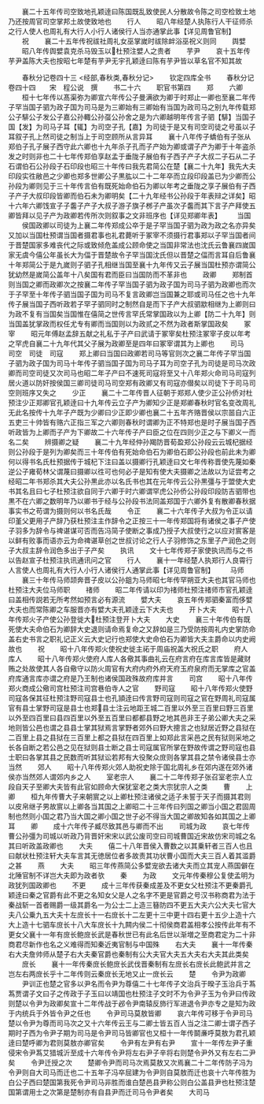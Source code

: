 <!-- { "loadSidebar": true } -->
　　襄二十五年传司空致地孔颖逹曰陈国既乱致使民人分散故令陈之司空检致土地乃还按周官司空掌邦土故使致地也
　　行人
　　昭八年经楚人执陈行人干征师杀之行人使人也周礼有大行人小行人诸侯行人当亦通掌此事【详见周鲁官制】
　　祝
　　襄二十五年传祝祓社周礼女巫掌嵗时祓除衅浴巫祝义则同
　　舆嬖
　　昭八年传舆嬖袁克杀马毁玉以杜预注嬖人之贵者
　　芋尹
　　哀十五年传芋尹盖陈大夫也按昭七年楚有芋尹无宇孔颖逹曰陈有芋尹皆以草名官不知其故

　　春秋分记卷四十三
<经部,春秋类,春秋分记>
　　钦定四库全书
　　春秋分记卷四十四　　宋　程公说　撰
　　书二十六
　　职官书第四
　　郑
　　六卿
　　桓十七年传以髙渠弥为卿宣六年传公子曼满欲为卿于时郑止一卿也至襄二年传子罕当国子驷为政子国为司马是为三卿始有三卿始有当国为政司马之别九年传载郑公子騑公子发公子嘉公孙輙公孙虿公孙舍之是为六卿越明年传言子驷【騑】当国子国【发】为司马子耳【辄】为司空子孔【嘉】为司徒于是又有司空司徒之号虽以子耳叙子孔上然司徒之制当上于司空顾所从言异耳
　　襄十八年传子蟜伯有子张从郑伯子孔子展子西守此六卿也十九年杀子孔而子产始为卿或谓子产为卿于十年盗杀发之时则非也二十七年传郑伯享赵孟于垂陇子展伯有子西子产子大叔二子石从二子石谓伯石公孙段子石印段也昭三十年传曰我先君简公在楚【襄二十九年】我先大夫印段实徃敝邑之少卿也郑多世卿公子黒肱以二十二年卒而立段印段盖已为少卿而公孙段为卿则见于三十年传言伯有既死始命伯石为卿以年考之垂陇之享子展伯有子西子产子大叔印段皆卿而伯石未为卿明矣【二十九年经书公孙段于年表辩之详矣】昭十六年六卿饯宣子子齹子产子大叔子游子旗子桞子产虽次子齹而其下言子产拜使五卿皆拜以见子产为政卿若传所次则叙事之文非班序也【详见郑卿年表】
　　当国
　　侯国政卿以司徒为上襄二年传郑成公卒于是子罕当国子驷为政为政之名亦异矣又加以当国杜预谓当国者摄君事也礼君薨听于冢宰不须摄行君事郑以子罕当国者间于晋楚国家多难丧代之际或致倾危盖成公顾命使之当国非常法也沈氏云鲁襄四嵗国家无虞今僖公年虽长大为偪于晋楚故令子罕当国沈氏但以晋楚之偪而言耳自后鲁襄十年郑简公于是九嵗则子驷子孔相继当国至襄十九年传又云子展当国杜预亦谓简公犹幼然是嵗简公盖年十八矣国有君而臣曰当国防而不革非也
　　政卿
　　郑制首则当国之卿而政卿次之按襄二年传子罕当国子驷为政子国为司马子驷为政卿也而次于子罕至十年传子驷当国子国为司马不复言政卿岂当国兼之耶或司马任之也十九年传子展当国子西听政若子罕子驷同时之制然自是而下子产大叔驷歂相继为上卿则曰为政不复有当国矣当国惟在僖简之世传言罕氏常掌国政以为上卿【防二十九年】则当国盖犹掌政而权任尤专有卿而当国则以为政贰之不然为政者斯掌国政矣
　　冢宰
　　昭元年傅赵孟辞五献之礼私于子产曰武请于冢宰矣杜预注冢宰子皮以年考之罕虎自襄二十九年代其父子展为政卿至是四年曰冢宰谓其为上卿也
　　司马　司空　司徒　司寇
　　郑上卿曰当国曰政卿若司马等官则次之襄二年传子罕当国子驷为政子国为司马十年传子驷当国子国为司马子耳为司空子孔为司徒是司马次政卿而司空司徒又次司马也昭二年子产曰不速死司寇将至又十八年郑火命司马司寇列居火道以防奸按侯国三卿司徒司马司空郑有政卿又有司寇亦僣矣以司徒下于司马司空则班序又失之
　　少正
　　襄二十二年传晋人征朝于郑郑人使少正公孙侨对杜预注少正郑卿官孔颖逹曰十九年传云立子产为卿知少正是郑卿春秋时官名变改周礼无此名按传十九年子产既为少卿曰少正即少卿也襄二十五年齐赂晋侯以宗噐自六正五吏三十帅皆有赂六正指三军之六卿则春秋时谓卿为正不特郑也是时子展当国子西听政皆为上卿而子产为下卿故二十六年传子产曰臣之位在四则少正之与下卿义一而名二矣
　　辨摄卿之疑
　　襄二十九年经仲孙羯防晋荀盈郑公孙段云云城杞据经则公孙段于是列为卿矣而三十年传伯有死始命伯石为卿伯石即公孙段也前此未为卿何以得书名氏杜预据传于城杞下注曰盖以摄卿行孔颖逹曰文七年传称晋使先蔑如秦逆公子雍荀林父谓蔑曰摄卿以徃可也何必子是知有使大夫摄卿之法故以为证尝考之经昭二年书郑杀其大夫公孙黒此亦以名氏书也其在元年传云公孙黒彊与于盟使大史书其名且曰七子杜预注欲自同于六卿于时六卿谓罕虎公孙侨公孙段印段防吉驷带也黒不在六卿之数明年乃以卿书于经与公孙段书法同盖郑国于六卿外复有散卿春秋据事实书之苟谓为摄则何以书名氏哉
　　令正
　　襄二十六年传子大叔为令正以请印堇父更用子产辞乃获杜预注主作辞令之正按三十一年传郑国将有诸侯之事子产使子羽多为辞令与禆谌谋可否而告冯简子使断之事成乃授子大叔使行之以应对賔客是以鲜有败事而语亦云为命禆谌草创之世叔讨论之行人子羽修饰之东里子产润色之则子大叔主辞令润色多出于子产矣
　　执讯
　　文十七年传郑子家使执讯而与之书以告赵宣子杜预注执讯通讯问之官
　　行人
　　襄十一年经楚人执郑行人良霄行人言使人也周礼有大行人小行人诸侯行人通掌此事【详见周鲁官制】
　　马师
　　襄三十年传马师颉奔晋子皮以公孙鉏为马师昭七年传罕朔亚大夫也其官马师也杜预注大夫位马师职
　　禇师
　　昭二年传请以印为禇师杜预注禇师市官孔颖逹曰盖相传説若无所考然如预言必有源流
　　嬖大夫
　　哀五年传郑驷秦富而侈嬖大夫也而常陈卿之车服晋亦有嬖大夫孔颖逹云下大夫也
　　开卜大夫
　　昭十八年传郑火子产使公孙登徙大杜预注登开卜大夫
　　大史
　　襄三十年传伯有既死使大夫命伯石为卿辞大史退则请命焉复命之又辞如是三乃受防按周礼内史掌防命盖右史书言之职礼记正义云大史记行也郑使大史命伯石为卿皆大夫主爵命以内史阙故也
　　祝
　　昭十八年传郑火使祝史徙主祏于周庙祝盖大祝氏之职
　　府人　库人
　　昭十八年传郑火使府人库人各儆其事曲礼云在府言府在库言库皆是藏财贿之处故使其人各自儆守以防火周官有大府内府外府天府玉府泉府而无掌库之官盖府库通言库亦谓之府是乃王制也诸侯国政殊故府库并言
　　司宫
　　昭十八年传郑火商成公儆司宫杜预注司宫巷伯寺人之官
　　野司寇
　　昭十八年传郑火使野司寇各保其征杜预注野司寇县士也孔頴逹曰传言野司寇则司寇之官在野周礼司寇属官有县士掌野司寇是县士也郑县士注云地距王城二百里以外至三百里曰野三百里以外至四百里曰县四百里以外至五百里曰都都县野之地其邑非王子弟公卿大夫之采地则皆公邑也谓之县县士掌其狱焉言掌野者郊外曰野大摠言之也狱居近野之县狱在二百里上县之县狱在三百里上都之县狱在四百里上如郑此言采邑之民有狱则采地之长各自断之若公邑之见在狱则县士断之县士司寇属官所掌在野故传谓之野司寇也县士职曰各掌其县之民数而听其狱讼若邦有大役聚众庻则各掌其县之禁令诸侯县士亦当然
　　郊人
　　昭十八年传郑火郊人助祝史除于国北周礼乡在郊内遂在郊外诸侯亦当然郊人谓郊内乡之人
　　室老宗人
　　襄二十二年传郑子张召室老宗人立段自天子至卿大夫皆有此官如顾命大保犹室老之类大宗犹宗人之类
　　曹
　　上卿
　　桓九年传曹大子来朝賔之以上卿杜预注诸侯之适子未誓于天子而摄其君则以皮帛继子男故賔以上卿各当其国之上卿昭二十三年传曰列国之卿当小国之君固周制也然则小国之君乃当大国之卿小国之世子必不得当大国之卿故知各如其国之上卿耳
　　卿
　　成十六年传子臧尽致其邑与卿而不出
　　司城为政
　　哀七年传曹公孙彊为司城以听政乃背晋奸宋宋以武公废司空曰司城曹国近宋故仿宋司城之名其曰听政盖政卿也
　　大夫
　　僖二十八年晋侯入曹数之以其乗轩者三百人也且曰献状杜预注轩大夫车言其无徳居位者多故责其功状曹小国而大夫三百人着其滥爵之甚
　　燕
　　大夫
　　昭三年传燕简公多嬖宠欲去诸大夫而立其宠人燕国僻在北陲官制不详岂大夫即为政者欤
　　秦
　　为政
　　文元年传秦穆公复使孟明为政犹列国政卿也
　　不更
　　成十三年传获秦成差及不更女父杜预注不更秦爵孔颖逹曰秦之官爵有此不更之名知女父是人之名字不更是官爵之号汉书称商君为法于秦战斩一首者赐爵一级其爵名一为公士二上造三簮防四不更五大夫六公大夫七官大夫八公乗九五大夫十左庻长十一右庻长十二左更十三中更十四右更十五少上造十六大上造十七驷车庻长十八大车庻长十九闗内侯二十彻侯商君盖相孝公按传此年有不更女父襄十一年有庻长鲍庻长武是春秋世已有此名后世以渐増之至商君定为二十非商君尽新作也名之义难得而知秦近夷官制与中国殊
　　右大夫
　　襄十一年传秦右大夫詹帅师从楚子右大夫秦官爵也秦制有公大夫官大夫五大夫右大夫其此类矣
　　庻长
　　襄十一年传秦庻长鲍庻长武伐晋秦制有左庻长右庻长此鲍武并言之岂左右两庻长乎十二年传则云秦庻长无地又止一庻长云
　　楚
　　令尹为政卿
　　尹训正也楚之官多以尹名而令尹为尊僖二十七年传子文治兵于暌子玉治兵于蒍蒍贾谓子文曰子之传政于子玉曰以靖国也杜预注子文时不为令尹子玉为令尹曰传政则楚以令尹为政卿矣宣十二年传战于邲令尹南辕反斾行军进退令尹亦专之是知为政于内统兵于外皆令尹之任也
　　令尹司马莫敖皆卿
　　哀六年传可移于令尹司马楚以令尹为尊而司马次之又十六年传云王与二卿士皆五百人当之注二卿士谓子西子期时子西为令尹子期为司马是令尹司马皆卿官也又桓十一年传鬬亷呼莫敖为君孔颖逹曰楚呼卿为君则莫敖亦卿官矣
　　令尹有左尹有右尹
　　宣十一年传左尹子重侵宋令尹蒍艾猎城沂至成十六年传令尹将左右尹子辛将右则楚令尹外又有左右二尹矣
　　令尹迁授之次
　　楚卿令尹而司马次焉莫敖又次焉襄二十二年传防子冯为令尹则自大司马而迁也二十五年子冯卒屈建为令尹则自莫敖而迁也哀十六年传胜为白公子西曰楚国第我死令尹司马非胜而谁白楚邑县尹称公则白公盖县尹也杜预注楚国第谓用士之次第是楚制亦有自县尹而迁司马令尹者矣
　　大司马
